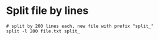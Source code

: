 # Split file by lines


    # split by 200 lines each, new file with prefix "split_"
    split -l 200 file.txt split_ 
